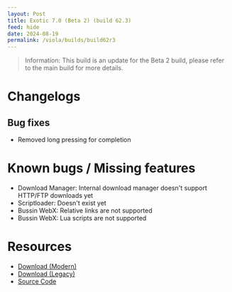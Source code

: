 ```yaml
---
layout: Post
title: Exotic 7.0 (Beta 2) (build 62.3)
feed: hide
date: 2024-08-19
permalink: /viola/builds/build62r3
---
```


> Information:
> This build is an update for the Beta 2 build, please refer to the main build for more details.

# Changelogs
## Bug fixes
- Removed long pressing for completion

# Known bugs / Missing features
- Download Manager: Internal download manager doesn't support HTTP/FTP downloads yet
- Scriptloader: Doesn't exist yet
- Bussin WebX: Relative links are not supported
- Bussin WebX: Lua scripts are not supported

# Resources
- [Download (Modern)](https://gitlab.com/-/project/22143649/uploads/0ca79db05a765435425ce88ce367292e/app-modern-next.apk)
- [Download (Legacy)](https://gitlab.com/-/project/22143649/uploads/9a2562a0c4f372f1deec440e88c11eb3/app-legacy-next.apk)
- [Source Code](https://gitlab.com/TipzTeam/viola/-/tree/7.0_beta2_r3)
